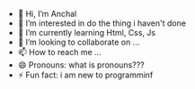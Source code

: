 - 👋 Hi, I’m Anchal
- 👀 I’m interested in do the thing i haven't done
- 🌱 I’m currently learning Html, Css, Js
- 💞️ I’m looking to collaborate on ...
- 📫 How to reach me ... 
- 😄 Pronouns: what is pronouns???
- ⚡ Fun fact: i am new to programminf

<!---
anch090/anch090 is a ✨ special ✨ repository because its `README.md` (this file) appears on your GitHub profile.
You can click the Preview link to take a look at your changes.
--->
